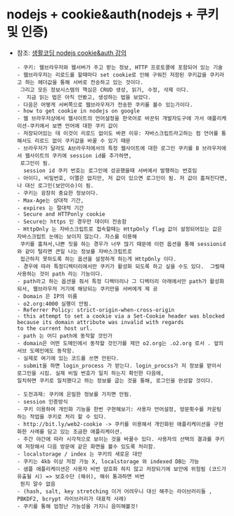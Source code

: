 # nodejs + cookie&auth(nodejs + 쿠키 및 인증)


- 참조: [생활코딩 nodejs cookie&auth 강의](https://www.youtube.com/watch?v=i51xW3eh-T4&list=PLuHgQVnccGMDo8561VLWTZox8Zs3K7K_m)

     
      - 쿠키: 웹브라우저와 웹서버가 주고 받는 정보, HTTP 프로토콜에 포함되어 있는 기술
      - 웹브라우저는 리로드를 할때마다 set cookie로 인해 구워진 저장된 쿠키값을 쿠키라고 하는 헤더값을 통해 서버로 전송하고 있는 것이다. 
       그리고 모든 정보시스템의 핵심은 CRUD 생성, 읽기, 수정, 삭제 이다. 
      -  지금 읽는 법은 아직 안봤고, 생성하는 법을 보았다. 
      - 다음은 어떻게 서버쪽으로 웹브라우저가 전송한 쿠키를 볼수 있는가이다.
      - how to get cookie in nodejs on google
      - 웹 브라우저상에서 웹사이트의 언어설정을 한국어로 바꾼뒤 개발자도구에 가서 애플리케이션-쿠키에서 보면 언어에 대한 쿠키 값이 
      - 저장되어있는 데 이것이 리로드 없이도 바뀐 이유: 자바스크립트라고하는 컴 언어를 통해서도 리로드 없이 쿠키값을 바꿀 수 있기 때문
      - 브라우저가 달라도 A브라우저에서의 특정 웹사이트에 대한 로그인 쿠키를 B 브라우저에서 웹사이트의 쿠키에 session id를 추가하면, 
       로그인이 됨. 
        session id 쿠키 번호는 로그인에 성공했을때 서버에서 발행하는 번호임
      - 아이디, 비밀번호, 이멜은 없지만, 저 값이 있으면 로그인이 됨. 저 값이 훔쳐진다면, 나 대신 로그인(보안이슈)이 됨. 
      - 쿠키는 굉장히 중요한 정보이다. 
      - Max-Age는 상대적 기간, 
      - expires 는 절대적 기간
      - Secure and HTTPonly cookie
      - Secure는 https 인 경우만 데이터 전송함
      - HttpOnly 는 자바스크립트로 접속할때는 HttpOnly flag 값이 설정되어있는 값은 자바스크립트 눈에는 보이지 않는다. 자스를 이용해 
       쿠키를 훔쳐서,나쁜 짓을 하는 경우가 너무 많기 때문에 이런 옵션을 통해 sessionid와 같이 털리면 큰일 나는 정보를 자바스크립트로 
       접근하지 못하도록 하는 옵션을 설정하게 하는게 HttpOnly 이다. 
      - 경우에 따라 특정디렉터리에서만 쿠키가 활성화 되도록 하고 싶을 수도 있다.  그럴때 사용하는 것이 path 라는 기능이다. 
      - path라고 하는 옵션을 줘서 특정 디렉터리나 그 디렉터리 아래에서만 path가 활성화되서, 웹브라우저 거기에 해당되는 쿠키만을 서버에게 제 공
      - Domain 은 IP의 이름
      - o2.org:4000 실행이 안됨. 
      - Referrer Policy: strict-origin-when-cross-origin
      - this attempt to set a cookie via a Set-Cookie header was blocked because its domain attribute was invalid with regards 
      to the current host url.
      - path 는 어디 path에 동작할 것인가
      - domain은 어떤 도메인에서 동작할 것인가를 제안 o2.org는 .o2.org 로서 . 앞의 서브 도메인에도 동작함.
      - 실제로 여기에 있는 코드를 쓰면 안된다. 
      - submit을 하면 login_process 가 받는다. login_procss가 저 정보를 받아서 로그인을 시킴. 실제 비밀 번호가 일치 하는지 확인한 다음에, 
      일치하면 쿠키로 일치했다고 하는 정보를 굽는 것을 통해, 로그인을 완성할 것이다. 
      
      - 도전과제: 쿠키에 은밀한 정보를 가지면 안됨. 
      - session 인증방식
      - 쿠키 이용하여 개인화 기능을 한번 구현해보기: 사용자 언어설정, 방문횟수를 카운팅 하는 작업을 쿠키로 처리 할 수 있다. 
      - http://bit.ly/web2-cookie -> 쿠키를 이용해서 개인화된 애플리케이션을 구현화한 사례를 담고 있는 조금한 애플리케이션. 
      - 주간 야간에 따라 시각적으로 보이는 것을 바꿀수 있다. 사용자의 선택의 결과를 쿠키에 저장해서 다음 방문에 같은 화면을 볼수 있도록 처리함.
      - localstorage / index 는 쿠키의 새로운 대안
      - 쿠키는 4kb 이상 저장 가능 X, localstorage 와 indexed DB는 가능
      - 샘플 애플리케이션은 사용자 비번 암호화 하지 않고 저장되기에 보안에 위험됨 (코드가 유출될 시) => 보호수단 (해쉬), 해쉬 통과하면 비번 
       뭔지 알수 없음 
      - (hash, salt, key stretching 이거 어려우니 대신 해주는 라이브러리들 , PBKDF2, bcrypt 라이브러리가 대표적 사례)
      - 쿠키를 통해 엄청난 가능성을 가지니 음미해볼것!




